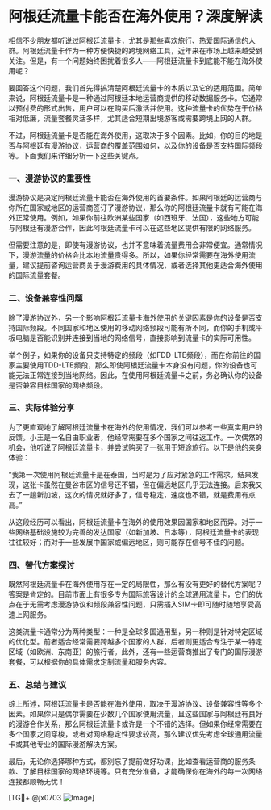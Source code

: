 # 阿根廷流量卡能否在海外使用？深度解读

相信不少朋友都听说过阿根廷流量卡，尤其是那些喜欢旅行、热爱国际通信的人群。阿根廷流量卡作为一种方便快捷的跨境网络工具，近年来在市场上越来越受到关注。但是，有一个问题始终困扰着很多人——阿根廷流量卡到底能不能在海外使用呢？

要回答这个问题，我们首先得搞清楚阿根廷流量卡的本质以及它的适用范围。简单来说，阿根廷流量卡是一种通过阿根廷本地运营商提供的移动数据服务卡。它通常以预付费的形式出售，用户可以在购买后激活并使用。这种流量卡的优势在于价格相对低廉，流量套餐灵活多样，尤其适合短期出境游客或需要跨境上网的人群。

不过，阿根廷流量卡是否能在海外使用，这取决于多个因素。比如，你的目的地是否与阿根廷有漫游协议，运营商的覆盖范围如何，以及你的设备是否支持国际频段等。下面我们来详细分析一下这些关键点。

### 一、漫游协议的重要性

漫游协议是决定阿根廷流量卡能否在海外使用的首要条件。如果阿根廷的运营商与你所在国家或地区的运营商签订了漫游协议，那么你的阿根廷流量卡就有可能在海外正常使用。例如，如果你前往欧洲某些国家（如西班牙、法国），这些地方可能与阿根廷有漫游合作，因此阿根廷流量卡可以在这些地区提供有限的网络服务。

但需要注意的是，即使有漫游协议，也并不意味着流量费用会非常便宜。通常情况下，漫游流量的价格会比本地流量贵得多。所以，如果你经常需要在海外使用流量，建议提前咨询运营商关于漫游费用的具体情况，或者选择其他更适合海外使用的国际流量套餐。

### 二、设备兼容性问题

除了漫游协议外，另一个影响阿根廷流量卡海外使用的关键因素是你的设备是否支持国际频段。不同国家和地区使用的移动网络频段可能有所不同，而你的手机或平板电脑是否能识别并连接到当地的网络信号，直接影响到流量卡的实际可用性。

举个例子，如果你的设备只支持特定的频段（如FDD-LTE频段），而在你前往的国家主要使用TDD-LTE频段，那么即使阿根廷流量卡本身没有问题，你的设备也可能无法正常连接到当地网络。因此，在使用阿根廷流量卡之前，务必确认你的设备是否兼容目标国家的网络频段。

### 三、实际体验分享

为了更直观地了解阿根廷流量卡在海外的使用情况，我们可以参考一些真实用户的反馈。小王是一名自由职业者，他经常需要在多个国家之间往返工作。一次偶然的机会，他听说了阿根廷流量卡，并尝试购买了一张用于短途旅行。以下是他的亲身体验：

“我第一次使用阿根廷流量卡是在泰国，当时是为了应对紧急的工作需求。结果发现，这张卡虽然在曼谷市区的信号还不错，但在偏远地区几乎无法连接。后来我又去了一趟新加坡，这次的情况就好多了，信号稳定，速度也不错，就是费用有点高。”

从这段经历可以看出，阿根廷流量卡在海外的使用效果因国家和地区而异。对于一些网络基础设施较为完善的发达国家（如新加坡、日本等），阿根廷流量卡的表现往往较好；而对于一些发展中国家或偏远地区，则可能存在信号不佳的问题。

### 四、替代方案探讨

既然阿根廷流量卡在海外使用存在一定的局限性，那么有没有更好的替代方案呢？答案是肯定的。目前市面上有很多专为国际旅客设计的全球通用流量卡，它们的优点在于无需考虑漫游协议和频段兼容性问题，只需插入SIM卡即可随时随地享受高速上网服务。

这类流量卡通常分为两种类型：一种是全球多国通用型，另一种则是针对特定区域的优化型。前者适合经常需要跨越多个国家的人群，后者则更适合专注于某一特定区域（如欧洲、东南亚）的旅行者。此外，还有一些运营商推出了专门的国际漫游套餐，可以根据你的具体需求定制流量和服务内容。

### 五、总结与建议

综上所述，阿根廷流量卡是否能在海外使用，取决于漫游协议、设备兼容性等多个因素。如果你只是偶尔需要在少数几个国家使用流量，且这些国家与阿根廷有良好的漫游合作关系，那么阿根廷流量卡或许是一个不错的选择。但如果你经常需要在多个国家之间穿梭，或者对网络稳定性要求较高，那么建议优先考虑全球通用流量卡或其他专业的国际漫游解决方案。

最后，无论你选择哪种方式，都别忘了提前做好功课，比如查看运营商的服务条款、了解目标国家的网络环境等。只有充分准备，才能确保你在海外的每一次网络连接都顺畅无忧！

[TG💪+ @jx0703 ![Image](https://github.com/user-attachments/assets/dbca1d08-cadb-493c-b0ec-ad6f7a83f270)]
